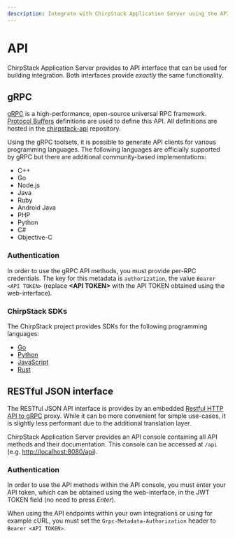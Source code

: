 ```yaml
---
description: Integrate with ChirpStack Application Server using the API interface.
---
```


# API

ChirpStack Application Server provides to API interface that can be used for
building integration. Both interfaces provide _exactly_ the same functionality.

## gRPC

[gRPC](https://grpc.io/) is a high-performance, open-source universal RPC
framework. [Protocol Buffers](https://developers.google.com/protocol-buffers)
definitions are used to define this API. All definitions are hosted in the
[chirpstack-api](https://github.com/brocaar/chirpstack-api) repository.

Using the gRPC toolsets, it is possible to generate API clients for various
programming languages. The following languages are officially supported by
gRPC but there are additional community-based implementations:

* C++
* Go
* Node.js
* Java
* Ruby
* Android Java
* PHP
* Python
* C#
* Objective-C

### Authentication

In order to use the gRPC API methods, you must provide per-RPC credentials.
The key for this metadata is `authorization`, the value `Bearer <API TOKEN>`
(replace **&lt;API TOKEN&gt;** with the API TOKEN obtained using the web-interface).

### ChirpStack SDKs

The ChirpStack project provides SDKs for the following programming languages:

* [Go](https://pkg.go.dev/github.com/brocaar/chirpstack-api/go/v3/)
* [Python](https://pypi.org/project/chirpstack-api/)
* [JavaScript](https://www.npmjs.com/package/@chirpstack/chirpstack-api)
* [Rust](https://crates.io/crates/chirpstack_api)

## RESTful JSON interface

The RESTful JSON API interface is provides by an embedded [Restful HTTP API to gRPC](https://github.com/grpc-ecosystem/grpc-gateway)
proxy. While it can be more convenient for simple use-cases, it is slightly
less performant due to the additional translation layer.

ChirpStack Application Server provides an API console containing all API
methods and their documentation. This console can be accessed at `/api`
(e.g. [http://localhost:8080/api](http://localhost:8080/api)).

### Authentication

In order to use the API methods within the API console, you must enter your
API token, which can be obtained using the web-interface, in the JWT TOKEN field
(no need to press _Enter_).

When using the API endpoints within your own integrations or using for example
cURL, you must set the `Grpc-Metadata-Authorization` header to `Bearer <API TOKEN>`.

